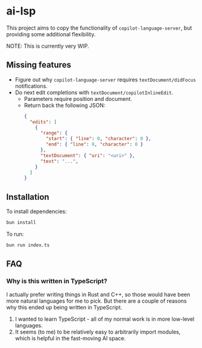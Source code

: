 # ai-lsp

This project aims to copy the functionality of `copilot-language-server`, but providing some additional flexibility.

NOTE: This is currently very WIP.

## Missing features

- Figure out why `copilot-language-server` requires `textDocument/didFocus`
  notifications.
- Do next edit completions with `textDocument/copilotInlineEdit`.
  - Parameters require position and document.
  - Return back the following JSON:
    ```json
    {
      "edits": [
        {
          "range": {
            "start": { "line": 0, "character": 0 },
            "end": { "line": 0, "character": 0 }
          },
          "textDocument": { "uri": "<uri>" },
          "text": "...",
        }
      ]
    }
    ```

## Installation

To install dependencies:

```bash
bun install
```

To run:

```bash
bun run index.ts
```

## FAQ

### Why is this written in TypeScript?

I actually prefer writing things in Rust and C++, so those would have been more
natural languages for me to pick. But there are a couple of reasons why this
ended up being written in TypeScript.

1. I wanted to learn TypeScript - all of my normal work is in more low-level
   languages.
2. It seems (to me) to be relatively easy to arbitrarily import modules, which
   is helpful in the fast-moving AI space.

